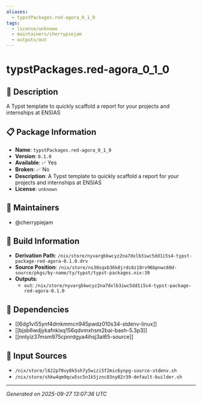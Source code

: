 ```yaml
---
aliases:
  - typstPackages.red-agora_0_1_0
tags:
  - license/unknown
  - maintainers/cherrypiejam
  - outputs/out
---
```


# typstPackages.red-agora_0_1_0

## 📝 Description

A Typst template to quickly scaffold a report for your projects and internships at ENSIAS

## 📋 Package Information

- **Name**: `typstPackages.red-agora_0_1_0`
- **Version**: `0.1.0`
- **Available**: ✅ Yes
- **Broken**: ✅ No
- **Description**: A Typst template to quickly scaffold a report for your projects and internships at ENSIAS
- **License**: `unknown`
## 👥 Maintainers

- @cherrypiejam


## 🔧 Build Information

- **Derivation Path**: `/nix/store/nyvargbkwcyz2na7dxlb3iwc5dd1i5s4-typst-package-red-agora-0.1.0.drv`
- **Source Position**: `/nix/store/ns30sqxb36k8jrds8z18rv96bpnwc60d-source/pkgs/by-name/ty/typst/typst-packages.nix:39`
- **Outputs**:
  - `out`:  `/nix/store/nyvargbkwcyz2na7dxlb3iwc5dd1i5s4-typst-package-red-agora-0.1.0`

## 🔗 Dependencies

- [[6dg1vi55ynf4dmkmmcn945pwdz010s34-stdenv-linux]]
- [[bjsb6wdjykafnkixq156qdvmxhsm2bai-bash-5.3p3]]
- [[nnlyiz37msm975cpnrdgya4ihsj3al65-source]]

## 📁 Input Sources

- `/nix/store/l622p70vy8k5sh7y5wizi5f2mic6ynpg-source-stdenv.sh`
- `/nix/store/shkw4qm9qcw5sc5n1k5jznc83ny02r39-default-builder.sh`

---
*Generated on 2025-09-27 13:07:36 UTC*
